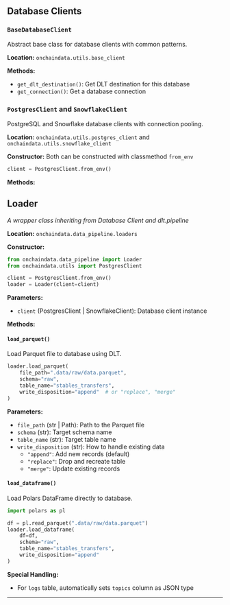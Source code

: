 ## Database Clients

### `BaseDatabaseClient`

Abstract base class for database clients with common patterns.

**Location:** `onchaindata.utils.base_client`

**Methods:**
- `get_dlt_destination()`: Get DLT destination for this database
- `get_connection()`: Get a database connection


### `PostgresClient` and `SnowflakeClient`

PostgreSQL and Snowflake database clients with connection pooling.

**Location:** `onchaindata.utils.postgres_client` and `onchaindata.utils.snowflake_client`

**Constructor:**
Both can be constructed with classmethod `from_env` 

```python
client = PostgresClient.from_env()
```

**Methods:**






## Loader
*A wrapper class inheriting from Database Client and dlt.pipeline* 

**Location:** `onchaindata.data_pipeline.loaders`

**Constructor:**
```python
from onchaindata.data_pipeline import Loader
from onchaindata.utils import PostgresClient

client = PostgresClient.from_env()
loader = Loader(client=client)
```

**Parameters:**

- `client` (PostgresClient | SnowflakeClient): Database client instance

**Methods:**

#### `load_parquet()`
Load Parquet file to database using DLT.

```python
loader.load_parquet(
    file_path=".data/raw/data.parquet",
    schema="raw",
    table_name="stables_transfers",
    write_disposition="append"  # or "replace", "merge"
)
```

**Parameters:**

- `file_path` (str | Path): Path to the Parquet file
- `schema` (str): Target schema name
- `table_name` (str): Target table name
- `write_disposition` (str): How to handle existing data
  - `"append"`: Add new records (default)
  - `"replace"`: Drop and recreate table
  - `"merge"`: Update existing records

#### `load_dataframe()`
Load Polars DataFrame directly to database.

```python
import polars as pl

df = pl.read_parquet(".data/raw/data.parquet")
loader.load_dataframe(
    df=df,
    schema="raw",
    table_name="stables_transfers",
    write_disposition="append"
)
```

**Special Handling:**

- For `logs` table, automatically sets `topics` column as JSON type

---
